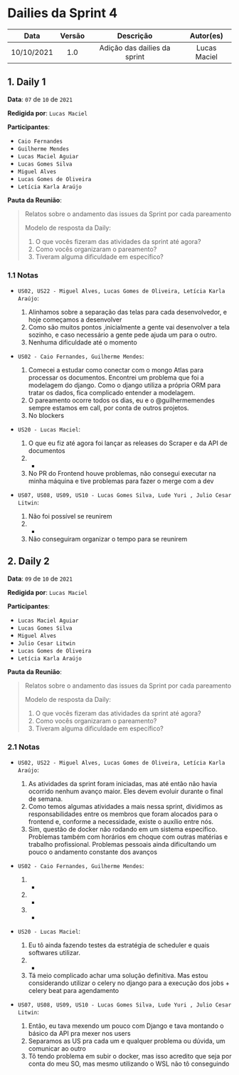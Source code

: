 # Dailies da Sprint 4

|    Data    | Versão |         Descrição         |           Autor(es)           |
| :--------: | :----: | :-----------------------: | :---------------------------: |
| 10/10/2021 |  1.0   | Adição das dailies da sprint | Lucas Maciel |

## 1. Daily 1

**Data**: ```07``` de ```10``` de ```2021```

**Redigida por**: ```Lucas Maciel```

**Participantes**:

* ```Caio Fernandes```
* ```Guilherme Mendes```
* ```Lucas Maciel Aguiar```
* ```Lucas Gomes Silva```
* ```Miguel Alves```
* ```Lucas Gomes de Oliveira```
* ```Letícia Karla Araújo```

**Pauta da Reunião**:

> Relatos sobre o andamento das issues da Sprint por cada pareamento
>
> Modelo de resposta da Daily:
>
> 1. O que vocês fizeram das atividades da sprint até agora?
> 2. Como vocês organizaram o pareamento?
> 3. Tiveram alguma dificuldade em específico?

### 1.1 Notas

* ```US02, US22 - Miguel Alves, Lucas Gomes de Oliveira, Letícia Karla Araújo```:
  1. Alinhamos sobre a separação das telas para cada desenvolvedor, e hoje começamos a desenvolver
  2. Como são muitos pontos ,inicialmente a gente vai desenvolver a tela sozinho, e caso necessário a gente pede ajuda um para o outro.
  3. Nenhuma dificuldade até o momento

* ```US02 - Caio Fernandes, Guilherme Mendes```:
  1. Comecei a estudar como conectar com o mongo Atlas para processar os documentos. Encontrei um problema que foi a modelagem do django. Como o django utiliza a própria ORM para tratar os dados, fica complicado entender a modelagem.
  2. O pareamento ocorre todos os dias, eu e o @guilhermemendes  sempre estamos em call, por conta de outros projetos.
  3. No blockers

* ```US20 - Lucas Maciel```:
  1. O que eu fiz até agora foi lançar as releases do Scraper e da API de documentos
  2. *
  3. No PR do Frontend houve problemas,  não consegui executar na minha máquina e tive problemas para fazer o merge com a dev

* ```US07, US08, US09, US10 - Lucas Gomes Silva, Lude Yuri , Julio Cesar Litwin```:
  1. Não foi possível se reunirem
  2. *
  3. Não conseguiram organizar o tempo para se reunirem

## 2. Daily 2

**Data**: ```09``` de ```10``` de ```2021```

**Redigida por**: ```Lucas Maciel```

**Participantes**:

* ```Lucas Maciel Aguiar```
* ```Lucas Gomes Silva```
* ```Miguel Alves```
* ```Julio Cesar Litwin```
* ```Lucas Gomes de Oliveira```
* ```Letícia Karla Araújo```

**Pauta da Reunião**:

> Relatos sobre o andamento das issues da Sprint por cada pareamento
>
> Modelo de resposta da Daily:
>
> 1. O que vocês fizeram das atividades da sprint até agora?
> 2. Como vocês organizaram o pareamento?
> 3. Tiveram alguma dificuldade em específico?

### 2.1 Notas

* ```US02, US22 - Miguel Alves, Lucas Gomes de Oliveira, Letícia Karla Araújo```:
  1. As atividades da sprint foram iniciadas, mas até então não  havia ocorrido nenhum avanço maior. Eles devem evoluir durante o final de semana.
  2. Como temos algumas atividades a mais nessa sprint, dividimos as responsabilidades entre os membros que foram alocados para o frontend e, conforme a necessidade, existe o auxílio entre nós.
  3. Sim, questão de docker não rodando em um sistema específico. Problemas também com horários em choque com outras matérias e trabalho profissional. Problemas pessoais ainda dificultando um pouco o andamento constante dos avanços

* ```US02 - Caio Fernandes, Guilherme Mendes```:
  1. *
  2. *
  3. *

* ```US20 - Lucas Maciel```:
  1. Eu tô ainda fazendo testes da estratégia de scheduler e quais softwares utilizar.
  2. *
  3. Tá meio complicado achar uma solução definitiva. Mas estou considerando utilizar o celery no django para a execução dos jobs + celery beat para agendamento

* ```US07, US08, US09, US10 - Lucas Gomes Silva, Lude Yuri , Julio Cesar Litwin```:
  1. Então, eu tava mexendo um pouco com Django e tava montando o básico da API pra mexer nos users
  2. Separamos as US pra cada um e qualquer problema ou dúvida, um comunicar ao outro
  3. Tô tendo problema em subir o docker, mas isso acredito que seja por conta do meu SO, mas mesmo utilizando o WSL não tô conseguindo

